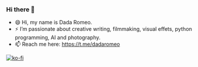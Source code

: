 ### Hi there 👋

<!--
**dadaromeo/dadaromeo** is a ✨ _special_ ✨ repository because its `README.md` (this file) appears on your GitHub profile.

Here are some ideas to get you started:

- 🔭 I’m currently working on ...
- 🌱 I’m currently learning ...
- 👯 I’m looking to collaborate on ...
- 🤔 I’m looking for help with ...
- 💬 Ask me about ...
- 📫 How to reach me: https://t.me/dadaromeo
- 😄 Pronouns: ...
- ⚡ Fun fact: ...
-->

- 😄 Hi, my name is Dada Romeo.
- ⚡ I’m passionate about creative writing, filmmaking, visual effets, python programming, AI and photography.
- 📫 Reach me here: https://t.me/dadaromeo

[![ko-fi](https://ko-fi.com/img/githubbutton_sm.svg)](https://ko-fi.com/Y8Y6FYNB7)
